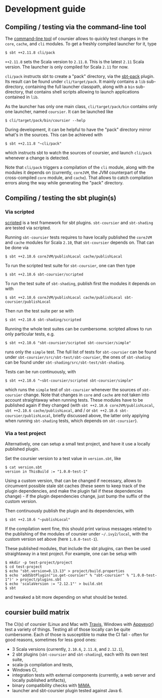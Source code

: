 # Development guide

## Compiling / testing via the command-line tool

The [command-line tool](https://github.com/alexarchambault/coursier#command-line-1) of coursier allows to quickly test changes in the `core`, `cache`, and `cli` modules. To get a freshly compiled launcher for it, type
```
$ sbt ++2.11.8 cli/pack
```

`++2.11.8` sets the Scala version to `2.11.8`. This is the latest `2.11` Scala version. The launcher is only compiled for Scala `2.11` for now.

`cli/pack` instructs sbt to create a "pack" directory, via the [sbt-pack](https://github.com/xerial/sbt-pack) plugin. Its result can be found under `cli/target/pack`. It mainly contains a `lib` sub-directory, containing the full launcher classpath, along with a `bin` sub-directory, that contains shell scripts allowing to launch applications contained in `lib`.

As the launcher has only one main class, `cli/target/pack/bin` contains only one launcher, named `coursier`. It can be launched like
```
$ cli/target/pack/bin/coursier --help
```

During development, it can be helpful to have the "pack" directory mirror what's in the sources. This can be achieved with
```
$ sbt ++2.11.8 "~cli/pack"
```
which instructs sbt to watch the sources of coursier, and launch `cli/pack` whenever a change is detected.

Note that `cli/pack` triggers a compilation of the `cli` module, along with the modules it depends on (currently, `coreJVM`, the JVM counterpart of the cross-compiled `core` module, and `cache`). That allows to catch compilation errors along the way while generating the "pack" directory.


## Compiling / testing the sbt plugin(s)

### Via scripted

[scripted](http://www.scala-sbt.org/0.13/docs/Testing-sbt-plugins.html) is a test framework for sbt plugins. `sbt-coursier` and `sbt-shading` are tested via scripted.

Running `sbt-coursier` tests requires to have locally published the `coreJVM` and `cache` modules for Scala `2.10`, that `sbt-coursier` depends on. That can be done via
```
$ sbt ++2.10.6 coreJVM/publishLocal cache/publishLocal
```

To run the scripted test suite for `sbt-coursier`, one can then type
```
$ sbt ++2.10.6 sbt-coursier/scripted
```

To run the test suite of `sbt-shading`, publish first the modules it depends on with
```
$ sbt ++2.10.6 coreJVM/publishLocal cache/publishLocal sbt-coursier/publishLocal
```

Then run the test suite per se with
```
$ sbt ++2.10.6 sbt-shading/scripted
```

Running the whole test suites can be cumbersome. scripted allows to run only particular tests, e.g.
```
$ sbt ++2.10.6 "sbt-coursier/scripted sbt-coursier/simple"
```
runs only the `simple` test. The full list of tests for `sbt-coursier` can be found under `sbt-coursier/src/sbt-test/sbt-coursier`, the ones of `sbt-shading` can be found under `sbt-shading/src/sbt-test/sbt-shading`.

Tests can be run continuously, with
```
$ sbt ++2.10.6 "~sbt-coursier/scripted sbt-coursier/simple"
```
which runs the `simple` test of `sbt-coursier` whenever the sources of `sbt-coursier` change. Note that changes in `core` and `cache` are not taken into account straightaway when running tests. These modules have to be published again if they changed (with `sbt ++2.10.6 coreJVM/publishLocal`, `sbt ++2.10.6 cache/publishLocal`, and / or `sbt ++2.10.6 sbt-coursier/publishLocal`, briefly discussed above, the latter only applying when running `sbt-shading` tests, which depends on `sbt-coursier`).

### Via a test project

Alternatively, one can setup a small test project, and have it use a locally published plugin.

Set the coursier version to a test value in `version.sbt`, like
```
$ cat version.sbt
version in ThisBuild := "1.0.0-test-1"
```

Using a custom version, that can be changed if necessary, allows to circumvent possible stale sbt caches (these seem to keep track of the plugin dependencies, and make the plugin fail if these dependencies change) - if the plugin dependencies change, just bump the suffix of the custom version.

Then continuously publish the plugin and its dependencies, with
```
$ sbt ++2.10.6 "~publishLocal"
```

If the compilation went fine, this should print various messages related to the publishing of the modules of coursier under `~/.ivy2/local`, with the custom version set above (here `1.0.0-test-1`).

These published modules, that include the sbt plugins, can then be used straightaway in a test project. For example, one can be setup with
```
$ mkdir -p test-project/project
$ cd test-project
$ echo "sbt.version=0.13.13" > project/build.properties
$ echo 'addSbtPlugin("io.get-coursier" % "sbt-coursier" % "1.0.0-test-1")' > project/plugins.sbt
$ echo 'scalaVersion := "2.12.1"' > build.sbt
$ sbt
```
and tweaked a bit more depending on what should be tested.


## coursier build matrix

The CI(s) of coursier (Linux and Mac with [Travis](https://travis-ci.org/alexarchambault/coursier/), Windows with [Appveyor](https://ci.appveyor.com/project/alexarchambault/coursier)) test a variety of things. Testing all of those locally can be quite cumbersome. Each of those is susceptible to make the CI fail - often for good reasons, sometimes for less good ones:

- 3 Scala versions (currently, `2.10.6`, `2.11.8`, and `2.12.1`),
- 2 sbt plugins (`sbt-coursier` and `sbt-shading`), each with its own test suite,
- scala-js compilation and tests,
- Windows CI,
- integration tests with external components (currently, a web server and locally published artifacts),
- binary compatibility checks with [MiMA](https://github.com/typesafehub/migration-manager/wiki/Sbt-plugin),
- launcher and sbt-coursier plugin tested against Java 6.
